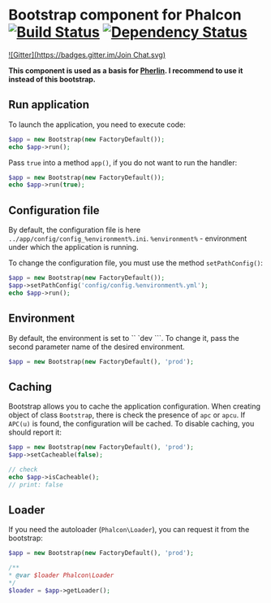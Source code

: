 Bootstrap component for Phalcon [![Build Status](https://travis-ci.org/JimmDiGrizli/phalcon-bootstrap.png?branch=develop)](https://travis-ci.org/JimmDiGrizli/phalcon-bootstrap) [![Dependency Status](https://www.versioneye.com/user/projects/537c890314c1582e370008db/badge.svg)](https://www.versioneye.com/user/projects/537c890314c1582e370008db)
===============================
[![Gitter](https://badges.gitter.im/Join Chat.svg)](https://gitter.im/JimmDiGrizli/phalcon-bootstrap?utm_source=badge&utm_medium=badge&utm_campaign=pr-badge&utm_content=badge)

**This component is used as a basis for [Pherlin](https://travis-ci.org/JimmDiGrizli/pherlin). I recommend to use it instead of this bootstrap.**

Run application
---------------

To launch the application, you need to execute code:

```php
$app = new Bootstrap(new FactoryDefault());
echo $app->run();
```

Pass ```true``` into a method ```app()```, if you do not want to run the handler:

```php
$app = new Bootstrap(new FactoryDefault());
echo $app->run(true);
```

Configuration file
------------------

By default, the configuration file is here ```../app/config/config_%environment%.ini```. 
```%environment%``` - environment under which the application is running.

To change the configuration file, you must use the method ```setPathConfig()```:

```php
$app = new Bootstrap(new FactoryDefault());
$app->setPathConfig('config/config.%environment%.yml');
echo $app->run();
```

Environment
-----------

By default, the environment is set to `` `dev ```. To change it, pass the second 
parameter name of the desired environment.

```php
$app = new Bootstrap(new FactoryDefault(), 'prod');
```

Сaching 
-------

Bootstrap allows you to cache the application configuration. When creating object 
of class ```Bootstrap```, there is check the presence of ```apc``` or ```apcu```.
If ```APC(u)``` is found, the configuration will be cached. To disable caching, you 
should report it:

```php
$app = new Bootstrap(new FactoryDefault(), 'prod');
$app->setCacheable(false);

// check
echo $app->isCacheable();
// print: false
```

Loader
------

If you need the autoloader (```Phalcon\Loader```), you can request it from the bootstrap:

```php
$app = new Bootstrap(new FactoryDefault(), 'prod');

/**
* @var $loader Phalcon\Loader
*/
$loader = $app->getLoader();
```
